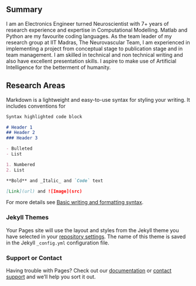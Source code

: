 ## Summary

I am an Electronics Engineer turned Neuroscientist with 7+ years of research experience and expertise in Computational Modelling. Matlab and Python are my favourite coding languages.  As the team leader of my research group at IIT Madras, The Neurovascular Team, I am experienced in implementing a project from conceptual stage to publication stage and in team management. I am skilled in technical and non technical writing and also have excellent presentation skills. 
I aspire to make use of Artificial Intelligence for the betterment of humanity.

## Research Areas

Markdown is a lightweight and easy-to-use syntax for styling your writing. It includes conventions for

```markdown
Syntax highlighted code block

# Header 1
## Header 2
### Header 3

- Bulleted
- List

1. Numbered
2. List

**Bold** and _Italic_ and `Code` text

[Link](url) and ![Image](src)
```

For more details see [Basic writing and formatting syntax](https://docs.github.com/en/github/writing-on-github/getting-started-with-writing-and-formatting-on-github/basic-writing-and-formatting-syntax).

### Jekyll Themes

Your Pages site will use the layout and styles from the Jekyll theme you have selected in your [repository settings](https://github.com/bhadrask/bhadrask.github.io/settings/pages). The name of this theme is saved in the Jekyll `_config.yml` configuration file.

### Support or Contact

Having trouble with Pages? Check out our [documentation](https://docs.github.com/categories/github-pages-basics/) or [contact support](https://support.github.com/contact) and we’ll help you sort it out.
